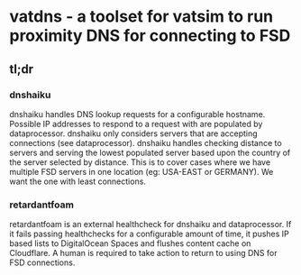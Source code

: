 # vatdns - a toolset for vatsim to run proximity DNS for connecting to FSD

## tl;dr

### dnshaiku
dnshaiku handles DNS lookup requests for a configurable hostname. Possible IP addresses to respond to a request with are
populated by dataprocessor. dnshaiku only considers servers that are accepting connections (see dataprocessor). dnshaiku
handles checking distance to servers and serving the lowest populated server based upon the country of the server selected
by distance. This is to cover cases where we have multiple FSD servers in one location (eg: USA-EAST or GERMANY). We want
the one with least connections.

### retardantfoam
retardantfoam is an external healthcheck for dnshaiku and dataprocessor. If it fails passing healthchecks for a configurable
amount of time, it pushes IP based lists to DigitalOcean Spaces and flushes content cache on Cloudflare. A human is required
to take action to return to using DNS for FSD connections.
